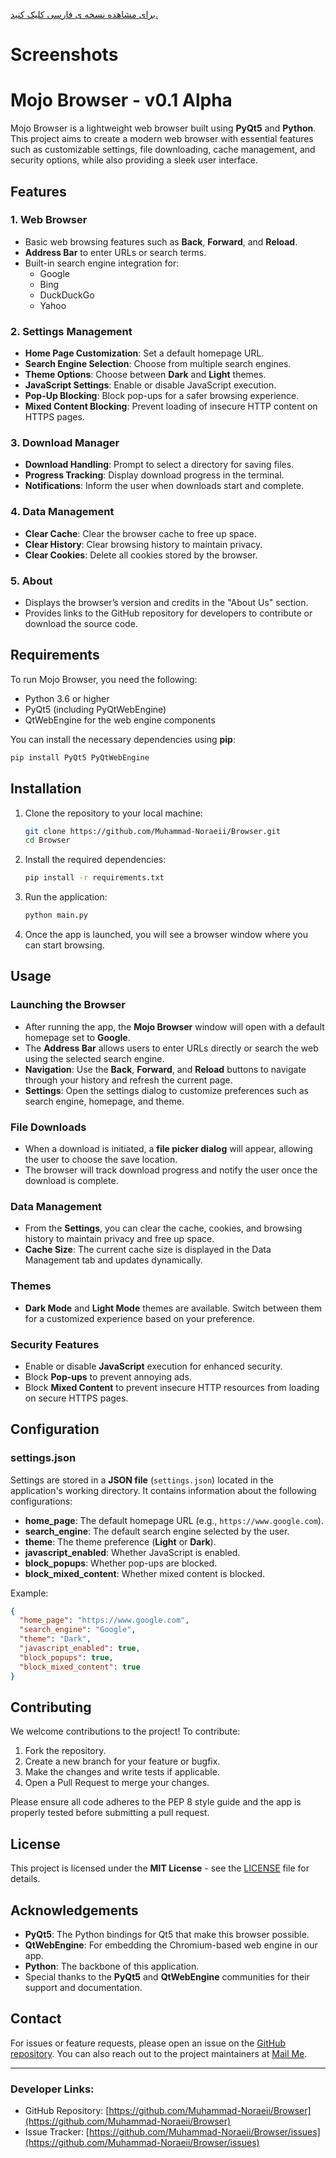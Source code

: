[برای مشاهده نسخه ی فارسی کلیک کنید.](readme-fa.md)

# Screenshots


# Mojo Browser - v0.1 Alpha

Mojo  Browser is a lightweight web browser built using **PyQt5** and **Python**. This project aims to create a modern web browser with essential features such as customizable settings, file downloading, cache management, and security options, while also providing a sleek user interface.

## Features

### 1. **Web Browser**
   - Basic web browsing features such as **Back**, **Forward**, and **Reload**.
   - **Address Bar** to enter URLs or search terms.
   - Built-in search engine integration for:
     - Google
     - Bing
     - DuckDuckGo
     - Yahoo

### 2. **Settings Management**
   - **Home Page Customization**: Set a default homepage URL.
   - **Search Engine Selection**: Choose from multiple search engines.
   - **Theme Options**: Choose between **Dark** and **Light** themes.
   - **JavaScript Settings**: Enable or disable JavaScript execution.
   - **Pop-Up Blocking**: Block pop-ups for a safer browsing experience.
   - **Mixed Content Blocking**: Prevent loading of insecure HTTP content on HTTPS pages.

### 3. **Download Manager**
   - **Download Handling**: Prompt to select a directory for saving files.
   - **Progress Tracking**: Display download progress in the terminal.
   - **Notifications**: Inform the user when downloads start and complete.

### 4. **Data Management**
   - **Clear Cache**: Clear the browser cache to free up space.
   - **Clear History**: Clear browsing history to maintain privacy.
   - **Clear Cookies**: Delete all cookies stored by the browser.

### 5. **About**
   - Displays the browser’s version and credits in the "About Us" section.
   - Provides links to the GitHub repository for developers to contribute or download the source code.

## Requirements

To run Mojo Browser, you need the following:

- Python 3.6 or higher
- PyQt5 (including PyQtWebEngine)
- QtWebEngine for the web engine components

You can install the necessary dependencies using **pip**:

```bash
pip install PyQt5 PyQtWebEngine
```

## Installation

1. Clone the repository to your local machine:
   
   ```bash
   git clone https://github.com/Muhammad-Noraeii/Browser.git
   cd Browser
   ```

2. Install the required dependencies:

   ```bash
   pip install -r requirements.txt
   ```

3. Run the application:

   ```bash
   python main.py
   ```

4. Once the app is launched, you will see a browser window where you can start browsing.

## Usage

### Launching the Browser
- After running the app, the **Mojo Browser** window will open with a default homepage set to **Google**.
- The **Address Bar** allows users to enter URLs directly or search the web using the selected search engine.
- **Navigation**: Use the **Back**, **Forward**, and **Reload** buttons to navigate through your history and refresh the current page.
- **Settings**: Open the settings dialog to customize preferences such as search engine, homepage, and theme.

### File Downloads
- When a download is initiated, a **file picker dialog** will appear, allowing the user to choose the save location.
- The browser will track download progress and notify the user once the download is complete.

### Data Management
- From the **Settings**, you can clear the cache, cookies, and browsing history to maintain privacy and free up space.
- **Cache Size**: The current cache size is displayed in the Data Management tab and updates dynamically.

### Themes
- **Dark Mode** and **Light Mode** themes are available. Switch between them for a customized experience based on your preference.

### Security Features
- Enable or disable **JavaScript** execution for enhanced security.
- Block **Pop-ups** to prevent annoying ads.
- Block **Mixed Content** to prevent insecure HTTP resources from loading on secure HTTPS pages.

## Configuration

### settings.json

Settings are stored in a **JSON file** (`settings.json`) located in the application's working directory. It contains information about the following configurations:

- **home_page**: The default homepage URL (e.g., `https://www.google.com`).
- **search_engine**: The default search engine selected by the user.
- **theme**: The theme preference (**Light** or **Dark**).
- **javascript_enabled**: Whether JavaScript is enabled.
- **block_popups**: Whether pop-ups are blocked.
- **block_mixed_content**: Whether mixed content is blocked.

Example:

```json
{
  "home_page": "https://www.google.com",
  "search_engine": "Google",
  "theme": "Dark",
  "javascript_enabled": true,
  "block_popups": true,
  "block_mixed_content": true
}
```

## Contributing

We welcome contributions to the project! To contribute:

1. Fork the repository.
2. Create a new branch for your feature or bugfix.
3. Make the changes and write tests if applicable.
4. Open a Pull Request to merge your changes.

Please ensure all code adheres to the PEP 8 style guide and the app is properly tested before submitting a pull request.

## License

This project is licensed under the **MIT License** - see the [LICENSE](LICENSE) file for details.

## Acknowledgements

- **PyQt5**: The Python bindings for Qt5 that make this browser possible.
- **QtWebEngine**: For embedding the Chromium-based web engine in our app.
- **Python**: The backbone of this application.
- Special thanks to the **PyQt5** and **QtWebEngine** communities for their support and documentation.



## Contact

For issues or feature requests, please open an issue on the [GitHub repository](https://github.com/Muhammad-Noraeii/Browser). You can also reach out to the project maintainers at [Mail Me](mailto:Muhammad.Noraeii@gmail.com).

---

### Developer Links:

- GitHub Repository: [https://github.com/Muhammad-Noraeii/Browser](https://github.com/Muhammad-Noraeii/Browser)
- Issue Tracker: [https://github.com/Muhammad-Noraeii/Browser/issues](https://github.com/Muhammad-Noraeii/Browser/issues)
